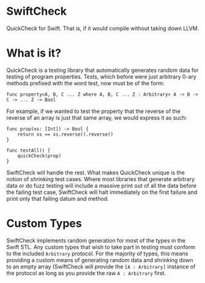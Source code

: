 SwiftCheck
==========

QuickCheck for Swift.  That is, if it would compile without taking down LLVM.

What is it?
===========

QuickCheck is a testing library that automatically generates random data for testing of program properties.  Tests, which before were just arbitrary 0-ary methods prefixed with the word test, now must be of the form:

```
func property<A, B, C ... Z where A, B, C ... Z : Arbitrary> A -> B -> C -> ... Z -> Bool
```

For example, if we wanted to test the property that the reverse of the reverse of an array is just that same array, we would express it as such:

```
func prop(xs: [Int]) -> Bool {
	return xs == xs.reverse().reverse()
}

func testAll() {
	quickCheck(prop)
}
```

SwiftCheck will handle the rest.  What makes QuickCheck unique is the notion of *shrinking* test cases.  Where most libraries that generate arbitrary data or do fuzz testing will include a massive print out of all the data before the failing test case, SwiftCheck will halt immediately on the first failure and print only that failing datum and method.

Custom Types
============

SwiftCheck implements random generation for most of the types in the Swift STL.  Any custom types that wish to take part in testing must conform to the included `Arbitrary` protocol.  For the majority of types, this means providing a custom means of generating random data and shrinking down to an empty array (SwiftCheck will provide the `[A : Arbitrary]` instance of the protocol as long as you provide the raw `A : Arbitrary` first.

